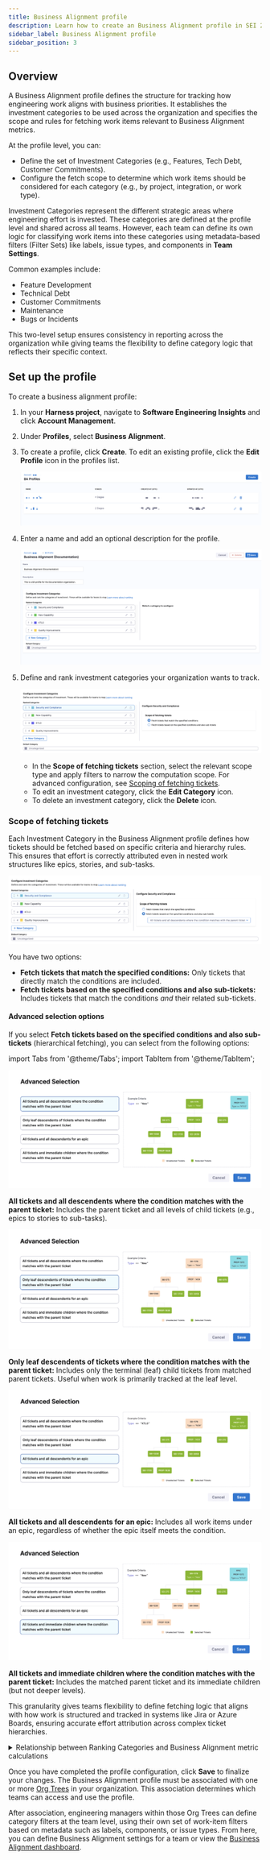 ```yaml
---
title: Business Alignment profile
description: Learn how to create an Business Alignment profile in SEI 2.0.
sidebar_label: Business Alignment profile
sidebar_position: 3
---
```


## Overview

A Business Alignment profile defines the structure for tracking how engineering work aligns with business priorities. It establishes the investment categories to be used across the organization and specifies the scope and rules for fetching work items relevant to Business Alignment metrics.

At the profile level, you can:

* Define the set of Investment Categories (e.g., Features, Tech Debt, Customer Commitments).
* Configure the fetch scope to determine which work items should be considered for each category (e.g., by project, integration, or work type).

Investment Categories represent the different strategic areas where engineering effort is invested. These categories are defined at the profile level and shared across all teams. However, each team can define its own logic for classifying work items into these categories using metadata-based filters (Filter Sets) like labels, issue types, and components in **Team Settings**.

Common examples include:

* Feature Development
* Technical Debt
* Customer Commitments
* Maintenance
* Bugs or Incidents

This two-level setup ensures consistency in reporting across the organization while giving teams the flexibility to define category logic that reflects their specific context.

## Set up the profile

To create a business alignment profile:

1. In your **Harness project**, navigate to **Software Engineering Insights** and click **Account Management**.
1. Under **Profiles**, select **Business Alignment**.

1. To create a profile, click **Create**. To edit an existing profile, click the **Edit Profile** icon in the profiles list.
   
   ![](../../static/ba-profile.png)

1. Enter a name and add an optional description for the profile.

   ![](../../static/ba-profile-1.png)

1. Define and rank investment categories your organization wants to track.

   ![](../../static/ba-profile-2.png)

   * In the **Scope of fetching tickets** section, select the relevant scope type and apply filters to narrow the computation scope. For advanced configuration, see [Scoping of fetching tickets](#scope-of-fetching-tickets).
   * To edit an investment category, click the **Edit Category** icon. 
   * To delete an investment category, click the **Delete** icon.

### Scope of fetching tickets

Each Investment Category in the Business Alignment profile defines how tickets should be fetched based on specific criteria and hierarchy rules. This ensures that effort is correctly attributed even in nested work structures like epics, stories, and sub-tasks.

![](../../static/ba-profile-3.png)

You have two options:

* **Fetch tickets that match the specified conditions:** Only tickets that directly match the conditions are included.
* **Fetch tickets based on the specified conditions and also sub-tickets:** Includes tickets that match the conditions *and* their related sub-tickets.

#### Advanced selection options

If you select **Fetch tickets based on the specified conditions and also sub-tickets** (hierarchical fetching), you can select from the following options:

import Tabs from '@theme/Tabs';
import TabItem from '@theme/TabItem';

<Tabs>
<TabItem value="parents" label="Parent + All Descendents">
    
![](../../static/ba-profile-4.png)

**All tickets and all descendents where the condition matches with the parent ticket:** Includes the parent ticket and all levels of child tickets (e.g., epics to stories to sub-tasks).

</TabItem>
<TabItem value="leafs" label="Leaf Descendents Only">
    
![](../../static/ba-profile-5.png)

**Only leaf descendents of tickets where the condition matches with the parent ticket:** Includes only the terminal (leaf) child tickets from matched parent tickets. Useful when work is primarily tracked at the leaf level.

</TabItem>
<TabItem value="epic" label="Epic + All Descendents">
    
![](../../static/ba-profile-6.png)

**All tickets and all descendents for an epic:** Includes all work items under an epic, regardless of whether the epic itself meets the condition.

</TabItem>
<TabItem value="children" label="Parent + Immediate Children">
    
![](../../static/ba-profile-7.png)

**All tickets and immediate children where the condition matches with the parent ticket:** Includes the matched parent ticket and its immediate children (but not deeper levels).

</TabItem>
</Tabs>

This granularity gives teams flexibility to define fetching logic that aligns with how work is structured and tracked in systems like Jira or Azure Boards, ensuring accurate effort attribution across complex ticket hierarchies.

<details>
<summary>Relationship between Ranking Categories and Business Alignment metric calculations</summary>

The ranking of categories plays a significant role in determining how tickets are allocated to different categories, and subsequently, how Business Alignment calculations are made.

1. **Ticket Metadata for Categories:** Categories in the Business Alignment profile are defined based on certain attributes or metadata of tickets. These attributes can include Labels, Components, Priorities, Issue Types, or any other relevant information associated with the tickets in your Issue Management System (e.g., Jira or Azure). <br /> <br /> Example Ticket Metadata: <br /> `Ticket 1:` Labels: (`abc`, `def`) Priority: (P1) <br /> `Ticket 2:` Labels: (`abc`, `def`, `ghi`) with Components: (`text`, `value`)
2. **Defining Categories:** Categories are defined based on specific criteria related to ticket metadata. In the provided example, let's say you define two categories:
   1. `Category 1:` Based on the label being `abc`
   2. `Category 2:` Based on the component being `text`
3. **Ticket Allocation to Categories:** Now, when you have tickets in your system, they are allocated to categories based on whether they meet the criteria defined for each category. For example:
   1. Ticket 1 belongs to `Category 1` because it has the label `abc`
   2. Ticket 2 can potentially belong to both `Category 1` and `Category 2` because it meets the criteria for both categories.
4. **Ranking Categories:** This is where the ranking of categories comes into play. When a ticket is eligible for multiple categories, the ranking helps determine which category takes precedence or priority. In the provided example:
   1. If `Category 1` is ranked higher (e.g., ranked 1), then Ticket 2 will also be allocated to `Category 1 `
   2. If `Category 2` is ranked higher, then Ticket 2 will be allocated to `Category 2` and it won't be included in `Category 1`
5. **Allocation Goals and Calculations:** After tickets are allocated to Categories, you can set Allocation Goals for each Category. To learn more, see [Allocation Goals](#allocation-goals).
6. **Business Alignment Calculations:** Once Allocation goals are set, Harness SEI calculates the Business Alignment metric value based on the actual allocation of tickets to categories and the progress made in each category.
</details>

Once you have completed the profile configuration, click **Save** to finalize your changes. The Business Alignment profile must be associated with one or more [Org Trees](/docs/software-engineering-insights/harness-sei/setup-sei/setup-org-tree/) in your organization. This association determines which teams can access and use the profile.

After association, engineering managers within those Org Trees can define category filters at the team level, using their own set of work-item filters based on metadata such as labels, components, or issue types. From here, you can define Business Alignment settings for a team or view the [Business Alignment dashboard](/docs/software-engineering-insights/harness-sei/analytics-and-reporting/business-alignment).